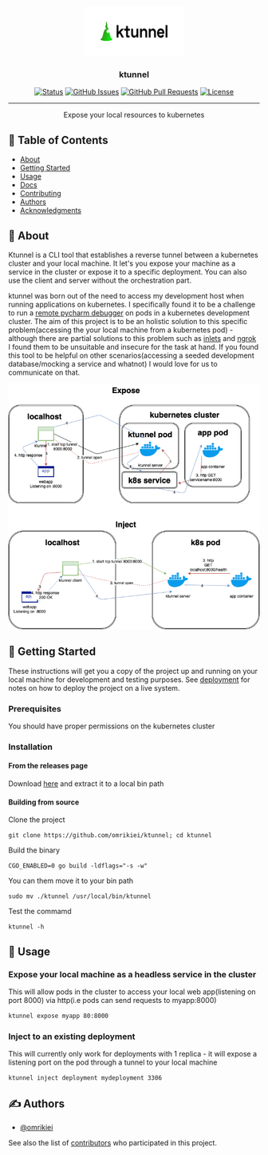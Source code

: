 <p align="center">
  <a href="" rel="noopener">
 <img width=200px height=100px src="./ktunnel-logo/cover.png" alt="Ktunnel logo"></a>
</p>

<h3 align="center">ktunnel</h3>

<div align="center">

  [![Status](https://img.shields.io/badge/status-active-success.svg)]() 
  [![GitHub Issues](https://img.shields.io/github/issues/omrikiei/ktunnel.svg)](https://github.com/omrikiei/ktunnel/issues)
  [![GitHub Pull Requests](https://img.shields.io/github/issues-pr/omrikiei/ktunnel.svg)](https://github.com/omrikiei/ktunnel/pulls)
  [![License](https://img.shields.io/badge/license-MIT-blue.svg)](https://opensource.org/licenses/MIT)

</div>

---

<p align="center">Expose your local resources to kubernetes
    <br> 
</p>

## 📝 Table of Contents
- [About](#about)
- [Getting Started](#getting_started)
- [Usage](#usage)
- [Docs](./docs/ktunnel.md)
- [Contributing](../CONTRIBUTING.md)
- [Authors](#authors)
- [Acknowledgments](#acknowledgement)

## 🧐 About <a name = "about"></a>
Ktunnel is a CLI tool that establishes a reverse tunnel between a kubernetes cluster and your local machine. It let's you expose your machine as a service in the cluster or expose it to a specific deployment. You can also use the client and server without the orchestration part.

ktunnel was born out of the need to access my development host when running applications on kubernetes. I specifically found it to be a challenge to run a [remote pycharm debugger](https://www.jetbrains.com/help/pycharm/remote-debugging-with-product.html#remote-debug-config) on pods in a kubernetes development cluster. 
The aim of this project is to be an holistic solution to this specific problem(accessing the your local machine from a kubernetes pod) - although there are partial solutions to this problem such as [inlets](https://github.com/inlets/inlets) and [ngrok](https://ngrok.com/) I found them to be unsuitable and insecure for the task at hand.
If you found this tool to be helpful on other scenarios(accessing a seeded development database/mocking a service and whatnot) I would love for us to communicate on that.

<p align="center">
<img src="./docs/ktunnel diagram.png" alt="Ktunnel schema">
</p>

## 🏁 Getting Started <a name = "getting_started"></a>
These instructions will get you a copy of the project up and running on your local machine for development and testing purposes. See [deployment](#deployment) for notes on how to deploy the project on a live system.

### Prerequisites
You should have proper permissions on the kubernetes cluster

### Installation
#### From the releases page
Download [here](https://github.com/omrikiei/ktunnel/releases/) and extract it to a local bin path
#### Building from source
Clone the project
```
git clone https://github.com/omrikiei/ktunnel; cd ktunnel
```
Build the binary
```
CGO_ENABLED=0 go build -ldflags="-s -w"
```
You can them move it to your bin path
```
sudo mv ./ktunnel /usr/local/bin/ktunnel
```
Test the commamd
```
ktunnel -h
```

## 🎈 Usage <a name="usage"></a>
### Expose your local machine as a headless service in the cluster
This will allow pods in the cluster to access your local web app(listening on port 8000) via 
http(i.e pods can send requests to myapp:8000)
```bash
ktunnel expose myapp 80:8000
```

### Inject to an existing deployment
This will currently only work for deployments with 1 replica - it will expose a listening port on the pod through a tunnel to your local machine
```bash
ktunnel inject deployment mydeployment 3306
``` 

## ✍️ Authors <a name = "authors"></a>
- [@omrikiei](https://github.com/omrikiei)

See also the list of [contributors](https://github.com/omrikiei/ktunnel/contributors) who participated in this project.
